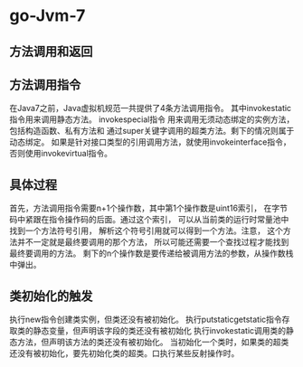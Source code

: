 # go-Jvm-7

## 方法调用和返回
## 方法调用指令
在Java7之前，Java虚拟机规范一共提供了4条方法调用指令。
其中invokestatic指令用来调用静态方法。 invokespecial指令
用来调用无须动态绑定的实例方法，包括构造函数、私有方法和
通过super关键字调用的超类方法。剩下的情况则属于动态绑定。
如果是针对接口类型的引用调用方法，就使用invokeinterface指令，
否则使用invokevirtual指令。
## 具体过程
首先，方法调用指令需要n+1个操作数，其中第1个操作数是uint16索引，
在字节码中紧跟在指令操作码的后面。通过这个索引，
可以从当前类的运行时常量池中找到一个方法符号引用，
解析这个符号引用就可以得到一个方法。注意，
这个方法并不一定就是最终要调用的那个方法，
所以可能还需要一个查找过程才能找到最终要调用的方法。
剩下的n个操作数是要传递给被调用方法的参数，从操作数栈中弹出。
## 类初始化的触发
执行new指令创建类实例，但类还没有被初始化。
执行putstaticgetstatic指令存取类的静态变量，但声明该字段的类还没有被初始化
执行invokestatic调用类的静态方法，但声明该方法的类还没有被初始化。
当初始化一个类时，如果类的超类还没有被初始化，要先初始化类的超类。口执行某些反射操作时。